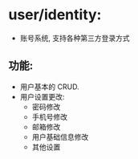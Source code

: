 # user/identity:

- 账号系统, 支持各种第三方登录方式

## 功能:

- 用户基本的 CRUD.
- 用户设置更改:
    - 密码修改
    - 手机号修改
    - 邮箱修改
    - 用户基础信息修改
    - 其他设置
